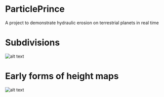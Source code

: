 # ParticlePrince
A project to demonstrate hydraulic erosion on terrestrial planets in real time

# Subdivisions
![alt text](https://i.imgur.com/7B5kyHo.gif)

# Early forms of height maps
![alt text](https://i.imgur.com/Zh606Rn.gif)

